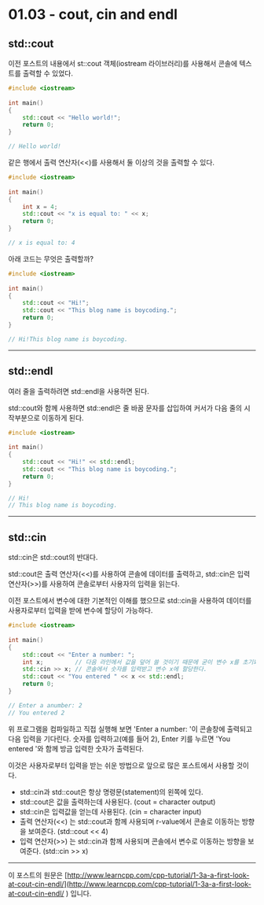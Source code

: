 # 01.03 - cout, cin and endl

## std::cout

이전 포스트의 내용에서 st::cout 객체(iostream 라이브러리)를 사용해서 콘솔에 텍스트를 출력할 수 있었다. 

```cpp
#include <iostream>
 
int main()
{
    std::cout << "Hello world!";
    return 0;
}

// Hello world!
```

같은 행에서 출력 연산자(<<)를 사용해서 둘 이상의 것을 출력할 수 있다.

```cpp
#include <iostream>
 
int main()
{
    int x = 4;
    std::cout << "x is equal to: " << x;
    return 0;
}

// x is equal to: 4
```

아래 코드는 무엇은 출력할까?

```cpp
#include <iostream>
 
int main()
{
    std::cout << "Hi!";
    std::cout << "This blog name is boycoding.";
    return 0;
}

// Hi!This blog name is boycoding.
```

---

## std::endl

여러 줄을 출력하려면 std::endl을 사용하면 된다.

std::cout와 함께 사용하면 std::endl은 줄 바꿈 문자를 삽입하여 커서가 다음 줄의 시작부분으로 이동하게 된다.

```cpp
#include <iostream>
 
int main()
{
    std::cout << "Hi!" << std::endl;
    std::cout << "This blog name is boycoding.";
    return 0;
}

// Hi!
// This blog name is boycoding.
```

---

## std::cin

std::cin은 std::cout의 반대다. 

std::cout은 출력 연산자(<<)를 사용하여 콘솔에 데이터를 출력하고, std::cin은 입력 연산자(>>)를 사용하여 콘솔로부터 사용자의 입력을 읽는다.

이전 포스트에서 변수에 대한 기본적인 이해를 했으므로 std::cin을 사용하여 데이터를 사용자로부터 입력을 받에 변수에 할당이 가능하다.

```cpp
#include <iostream>
 
int main()
{
    std::cout << "Enter a number: "; 
    int x;         // 다음 라인에서 값을 덮어 쓸 것이기 때문에 굳이 변수 x를 초기화할 필요가 없다.
    std::cin >> x; // 콘솔에서 숫자를 입력받고 변수 x에 할당한다.
    std::cout << "You entered " << x << std::endl;
    return 0;
}

// Enter a anumber: 2
// You entered 2
```

위 프로그램을 컴파일하고 직접 실행해 보면 'Enter a number: '이 콘솔창에 출력되고 다음 입력을 기다린다. 숫자를 입력하고(예를 들어 2), Enter 키를 누르면 'You entered '와 함께 방금 입력한 숫자가 출력된다.

이것은 사용자로부터 입력을 받는 쉬운 방법으로 앞으로 많은 포스트에서 사용할 것이다.

- std::cin과 std::cout은 항상 명령문(statement)의 왼쪽에 있다.
- std::cout은 값을 출력하는데 사용된다. (cout = character output)
- std::cin은 입력값을 얻는데 사용된다. (cin = character input)
- 출력 연산자(<<) 는 std::cout과 함께 사용되며 r-value에서 콘솔로 이동하는 방향을 보여준다. (std::cout << 4)
- 입력 연산자(>>) 는 std::cin과 함께 사용되며 콘솔에서 변수로 이동하는 방향을 보여준다. (std::cin >> x)

---

이 포스트의 원문은 [http://www.learncpp.com/cpp-tutorial/1-3a-a-first-look-at-cout-cin-endl/](http://www.learncpp.com/cpp-tutorial/1-3a-a-first-look-at-cout-cin-endl/ ) 입니다.